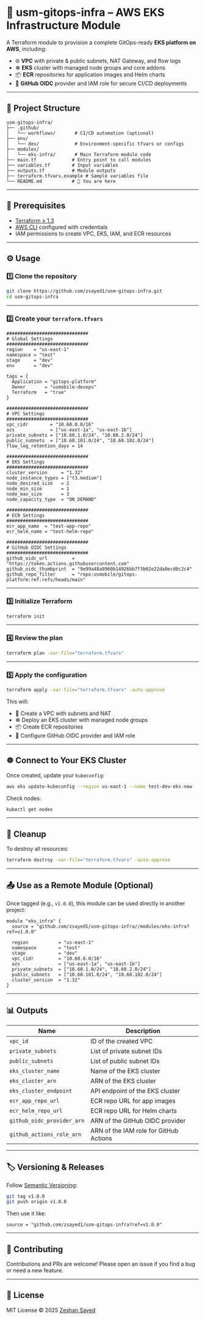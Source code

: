 # 🚀 usm-gitops-infra – AWS EKS Infrastructure Module

A Terraform module to provision a complete GitOps-ready **EKS platform on AWS**, including:

- 🌐 **VPC** with private & public subnets, NAT Gateway, and flow logs  
- ☸️ **EKS** cluster with managed node groups and core addons  
- 📦 **ECR** repositories for application images and Helm charts  
- 🔐 **GitHub OIDC** provider and IAM role for secure CI/CD deployments

---

## 📁 Project Structure

```
usm-gitops-infra/
├── .github/
│   └── workflows/       # CI/CD automation (optional)
├── env/
│   └── dev/             # Environment-specific tfvars or configs
├── modules/
│   └── eks-infra/       # Main Terraform module code
├── main.tf             # Entry point to call modules
├── variables.tf        # Input variables
├── outputs.tf          # Module outputs
├── terraform.tfvars.example # Sample variables file
└── README.md           # 📘 You are here
```

---

## 🧰 Prerequisites

- [Terraform ≥ 1.3](https://developer.hashicorp.com/terraform/downloads)
- [AWS CLI](https://docs.aws.amazon.com/cli/latest/userguide/getting-started-install.html) configured with credentials
- IAM permissions to create VPC, EKS, IAM, and ECR resources

---

## ⚙️ Usage

### 1️⃣ Clone the repository

```bash
git clone https://github.com/zsayed1/usm-gitops-infra.git
cd usm-gitops-infra
```

---

### 2️⃣ Create your `terraform.tfvars`

```hcl
##############################
# Global Settings
##############################
region    = "us-east-1"
namespace = "test"
stage     = "dev"
env       = "dev"

tags = {
  Application = "gitops-platform"
  Owner       = "usmobile-devops"
  Terraform   = "true"
}

##############################
# VPC Settings
##############################
vpc_cidr        = "10.60.0.0/16"
azs             = ["us-east-1a", "us-east-1b"]
private_subnets = ["10.60.1.0/24", "10.60.2.0/24"]
public_subnets  = ["10.60.101.0/24", "10.60.102.0/24"]
flow_log_retention_days = 14

##############################
# EKS Settings
##############################
cluster_version     = "1.32"
node_instance_types = ["t3.medium"]
node_desired_size   = 2
node_min_size       = 1
node_max_size       = 3
node_capacity_type  = "ON_DEMAND"

##############################
# ECR Settings
##############################
ecr_app_name  = "test-app-repo"
ecr_helm_name = "test-helm-repo"

##############################
# GitHub OIDC Settings
##############################
github_oidc_url         = "https://token.actions.githubusercontent.com"
github_oidc_thumbprint  = "9e99a48a9960b14926bb7f3b02e22da0ecd0c2c4"
github_repo_filter      = "repo:usmobile/gitops-platform:ref:refs/heads/main"
```

---

### 3️⃣ Initialize Terraform

```bash
terraform init
```

---

### 4️⃣ Review the plan

```bash
terraform plan -var-file="terraform.tfvars"
```

---

### 5️⃣ Apply the configuration

```bash
terraform apply -var-file="terraform.tfvars" -auto-approve
```

This will:

- 🚀 Create a VPC with subnets and NAT  
- ☸️ Deploy an EKS cluster with managed node groups  
- 📦 Create ECR repositories  
- 🔐 Configure GitHub OIDC provider and IAM role

---

## ☸️ Connect to Your EKS Cluster

Once created, update your `kubeconfig`:

```bash
aws eks update-kubeconfig --region us-east-1 --name test-dev-eks-new
```

Check nodes:

```bash
kubectl get nodes
```

---

## 🧹 Cleanup

To destroy all resources:

```bash
terraform destroy -var-file="terraform.tfvars" -auto-approve
```

---

## 📤 Use as a Remote Module (Optional)

Once tagged (e.g., `v1.0.0`), this module can be used directly in another project:

```hcl
module "eks_infra" {
  source = "github.com/zsayed1/usm-gitops-infra//modules/eks-infra?ref=v1.0.0"

  region           = "us-east-1"
  namespace        = "test"
  stage            = "dev"
  vpc_cidr         = "10.60.0.0/16"
  azs              = ["us-east-1a", "us-east-1b"]
  private_subnets  = ["10.60.1.0/24", "10.60.2.0/24"]
  public_subnets   = ["10.60.101.0/24", "10.60.102.0/24"]
  cluster_version  = "1.32"
}
```

---

## 📊 Outputs

| Name | Description |
|------|-------------|
| `vpc_id` | ID of the created VPC |
| `private_subnets` | List of private subnet IDs |
| `public_subnets` | List of public subnet IDs |
| `eks_cluster_name` | Name of the EKS cluster |
| `eks_cluster_arn` | ARN of the EKS cluster |
| `eks_cluster_endpoint` | API endpoint of the EKS cluster |
| `ecr_app_repo_url` | ECR repo URL for app images |
| `ecr_helm_repo_url` | ECR repo URL for Helm charts |
| `github_oidc_provider_arn` | ARN of the GitHub OIDC provider |
| `github_actions_role_arn` | ARN of the IAM role for GitHub Actions |

---

## 🏷️ Versioning & Releases

Follow [Semantic Versioning](https://semver.org/):

```bash
git tag v1.0.0
git push origin v1.0.0
```

Then use it like:

```hcl
source = "github.com/zsayed1/usm-gitops-infra?ref=v1.0.0"
```

---

## 🤝 Contributing

Contributions and PRs are welcome! Please open an issue if you find a bug or need a new feature.

---

## 📜 License

MIT License © 2025 [Zeshan Sayed](https://github.com/zsayed1)
